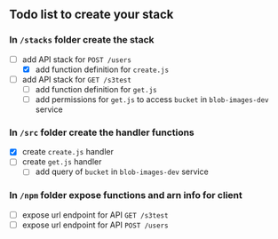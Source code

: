 ## Todo list to create your stack

### In `/stacks` folder create the stack
  - [ ] add API stack for `POST /users`
    - [x] add function definition for `create.js`
  - [ ] add API stack for `GET /s3test`
    - [ ] add function definition for `get.js`
    - [ ] add permissions for `get.js` to access `bucket` in `blob-images-dev` service

### In `/src` folder create the handler functions
  - [x] create `create.js` handler
  - [ ] create `get.js` handler
    - [ ] add query of `bucket` in `blob-images-dev` service

### In `/npm` folder expose functions and arn info for client
  - [ ] expose url endpoint for API `GET /s3test`
  - [ ] expose url endpoint for API `POST /users`